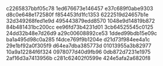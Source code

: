 c2265837bbf05c78
1ed676673e146457
e37c689f0abe9303
d8c0e648e172580f
f854453fd1fc1353
6222519d24657b1e
32d349268fed1e9d
495443879edd8570
1048e9d14819b872
84b481431bc200cc
ee96fd73b4231d01
3cb64525545c0125
24dd32b48e7d26d9
a29c00608892ce53
1dded99bdb15e09c
ba1a495d98c0a285
f4dce769f9b1204e
d21d73f984ee4a1c
29e1bf92a0f305f9
d64ea7dba385773d
01013955a3b82977
10a9a12284f6f324
0978077d40d9fb96
0db872d7231e1975
2af16d3a7413956b
c281c62402f0599e
424e5afa2a6820f8
